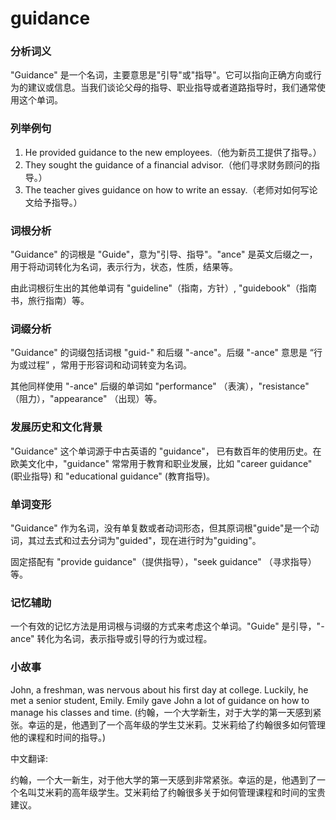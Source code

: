 # guidance

### 分析词义

  

"Guidance" 是一个名词，主要意思是"引导"或"指导"。它可以指向正确方向或行为的建议或信息。当我们谈论父母的指导、职业指导或者道路指导时，我们通常使用这个单词。

  

### 列举例句

  

1.  He provided guidance to the new employees.（他为新员工提供了指导。）
2.  They sought the guidance of a financial advisor.（他们寻求财务顾问的指导。）
3.  The teacher gives guidance on how to write an essay.（老师对如何写论文给予指导。）

  

### 词根分析

  

"Guidance" 的词根是 "Guide"，意为"引导、指导"。"ance" 是英文后缀之一，用于将动词转化为名词，表示行为，状态，性质，结果等。

  

由此词根衍生出的其他单词有 "guideline"（指南，方针）, "guidebook"（指南书，旅行指南）等。

  

### 词缀分析

  

"Guidance" 的词缀包括词根 "guid-" 和后缀 "-ance"。后缀 "-ance" 意思是 “行为或过程” ，常用于形容词和动词转变为名词。

  

其他同样使用 "-ance" 后缀的单词如 "performance" （表演），"resistance" （阻力），"appearance" （出现）等。

  

### 发展历史和文化背景

  

"Guidance" 这个单词源于中古英语的 "guidance"， 已有数百年的使用历史。在欧美文化中，"guidance" 常常用于教育和职业发展，比如 "career guidance" (职业指导) 和 "educational guidance" (教育指导)。

  

### 单词变形

  

"Guidance" 作为名词，没有单复数或者动词形态，但其原词根"guide"是一个动词，其过去式和过去分词为"guided"，现在进行时为"guiding"。

  

固定搭配有 "provide guidance"（提供指导），"seek guidance" （寻求指导）等。

  

### 记忆辅助

  

一个有效的记忆方法是用词根与词缀的方式来考虑这个单词。"Guide" 是引导，"-ance" 转化为名词，表示指导或引导的行为或过程。

  

### 小故事

  

John, a freshman, was nervous about his first day at college. Luckily, he met a senior student, Emily. Emily gave John a lot of guidance on how to manage his classes and time. (约翰，一个大学新生，对于大学的第一天感到紧张。幸运的是，他遇到了一个高年级的学生艾米莉。艾米莉给了约翰很多如何管理他的课程和时间的指导。)

  

中文翻译:

  

约翰，一个大一新生，对于他大学的第一天感到非常紧张。幸运的是，他遇到了一个名叫艾米莉的高年级学生。艾米莉给了约翰很多关于如何管理课程和时间的宝贵建议。
